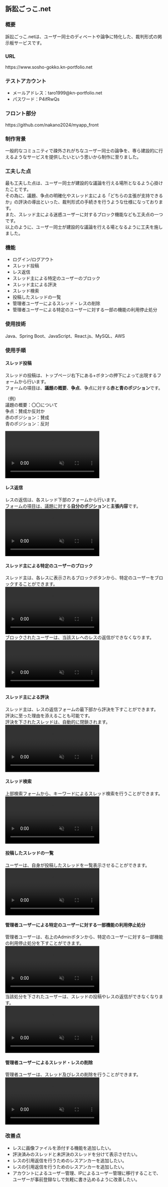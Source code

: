 <h2>訴訟ごっこ.net</h2>

<h3>概要</h3>
<div>
訴訟ごっこ.netは、ユーザー同士のディベートや論争に特化した、裁判形式の掲示板サービスです。
</div>

<h3>URL</h3>
<div>https://www.sosho-gokko.kn-portfolio.net</div>

<h3>テストアカウント</h3>
<ul>
  <li>メールアドレス：taro1999@kn-portfolio.net</li>
  <li>パスワード：P4ifRwQs</li>
</ul>

<h3>フロント部分</h3>
<div>https://github.com/nakano2024/myapp_front</div>

<h3>制作背景</h3>
<div>一般的なコミュニティで疎外されがちなユーザー同士の論争を、専ら建設的に行えるようなサービスを提供したいという思いから制作に至りました。</div>

<h3>工夫した点</h3>
<div>
最も工夫した点は、ユーザー同士が建設的な議論を行える場所となるよう心掛けたことです。</br>
その為に、議題、争点の明確化やスレッド主による「どちらの主張が支持できるか」の評決の導出といった、裁判形式の手続きを行うような仕様になっております。</br>
また、スレッド主による迷惑ユーザーに対するブロック機能なども工夫点の一つです。</br>
以上のように、ユーザー同士が建設的な議論を行える場となるように工夫を施しました。
</div> 

<h3>機能</h3>
<ul>
  <li>ログイン/ログアウト</li>
  <li>スレッド投稿</li>
  <li>レス返信</li>
  <li>スレッド主による特定のユーザーのブロック</li>
  <li>スレッド主による評決</li>
  <li>スレッド検索</li>
  <li>投稿したスレッドの一覧</li>
  <li>管理者ユーザーによるスレッド・レスの削除</li>
  <li>管理者ユーザーによる特定のユーザーに対する一部の機能の利用停止処分</li>
</ul>

<h3>使用技術</h3>
<div>Java、Spring Boot、JavaScript、React.js、MySQL、AWS</div>

<h3>使用手順</h3>

<h4>スレッド投稿</h4>
<div>
  <p>
    スレッドの投稿は、トップページ右下にある+ボタンの押下によって出現するフォームから行います。<br/>
    フォームの項目は、<strong>議題の概要</strong>、<strong>争点</strong>、争点に対する<strong>赤と青のポジション</strong>です。
  </p>
  <p>
   （例）<br>
    議題の概要：〇〇について<br>
    争点：賛成か反対か<br>
    赤のポジション：賛成<br>
    青のポジション：反対
  </p>
</div>
<div><video controls muted src=https://user-images.githubusercontent.com/83113782/208531440-bb16f9da-e787-4b79-9330-12ffea53c131.mp4 /></div>

<h4>レス返信</h4>
<div>
  レスの返信は、各スレッド下部のフォームから行います。<br>
  フォームの項目は、議題に対する<strong>自分のポジション</strong>と<strong>主張内容</strong>です。
</div>
<div><video controls muted src=https://user-images.githubusercontent.com/83113782/208532608-4d25260d-24f7-405c-a35e-f80f4fdc2062.mp4 /></div>

<h4>スレッド主による特定のユーザーのブロック</h4>
<div>
  スレッド主は、各レスに表示されるブロックボタンから、特定のユーザーをブロックすることができます。
</div>
<div><video controls muted src=https://user-images.githubusercontent.com/83113782/208533404-2aedff8a-52b4-467d-8acd-f4d956864c34.mp4 /></div>
<div>ブロックされたユーザーは、当該スレへのレスの返信ができなくなります。</div>
<div><video controls muted src=https://user-images.githubusercontent.com/83113782/208537606-ebc58a39-72a1-414c-9030-ee61fb7c26b8.mp4 /></div>

<h4>スレッド主による評決</h4>
<div>
  スレッド主は、レスの返信フォームの最下部から評決を下すことができます。<br/>
  評決に至った理由を添えることも可能です。</br>
  評決を下されたスレッドは、自動的に閉鎖されます。
</div>
<div><video controls muted src=https://user-images.githubusercontent.com/83113782/208537803-86300c07-0356-41a2-ad8d-afbdddd882a3.mp4/></div>

<h4>スレッド検索</h4>
<div>上部検索フォームから、キーワードによるスレッド検索を行うことができます。</div>
<div><video controls muted src=https://user-images.githubusercontent.com/83113782/208538929-c491e05a-e929-4ee5-a574-12abeb8cf5f7.mp4 /></div>

<h4>投稿したスレッドの一覧</h4>
<div>ユーザーは、自身が投稿したスレッドを一覧表示させることができます。</div>
<div><video controls muted src=https://user-images.githubusercontent.com/83113782/208611209-0baceec6-673c-43c5-ae85-993351ccecf6.mp4 /></div>

<h4>管理者ユーザーによる特定のユーザーに対する一部機能の利用停止処分</h4>
<div>管理者ユーザーは、右上のAdminボタンから、特定のユーザーに対する一部機能の利用停止処分を下すことができます。</div>
<div><video controls muted src=https://user-images.githubusercontent.com/83113782/208539497-0d46a6a9-51de-4f45-899e-7ccfc7ac0639.mp4 /></div>

<div>当該処分を下されたユーザーは、スレッドの投稿やレスの返信ができなくなります。</div>
<div><video controls muted src=https://user-images.githubusercontent.com/83113782/208540061-ea3ed2c1-d6c7-4a78-9463-9db9e4d773b0.mp4 /></div>

<h4>管理者ユーザーによるスレッド・レスの削除</h4>
<div>管理者ユーザーは、スレッド及びレスの削除を行うことができます。</div>
<div><video controls muted src=https://user-images.githubusercontent.com/83113782/208544837-37da62a8-073b-4c0b-8383-36421fb4dee2.mp4 /></div>

<h3>改善点</h3>
<div>
  <ul>
    <li>レスに画像ファイルを添付する機能を追加したい。</li>
    <li>評決済みのスレッドと未評決のスレッドを分けて表示させたい。</li>
    <li>レスの引用返信を行うためのレスアンカーを追加したい。</li>
    <li>レスの引用返信を行うためのレスアンカーを追加したい。</li>
    <li>アカウントによるユーザー管理、IPによるユーザー管理に移行することで、ユーザーが事前登録なしで気軽に書き込めるように改善したい。</li>
  </ul>
</div>



